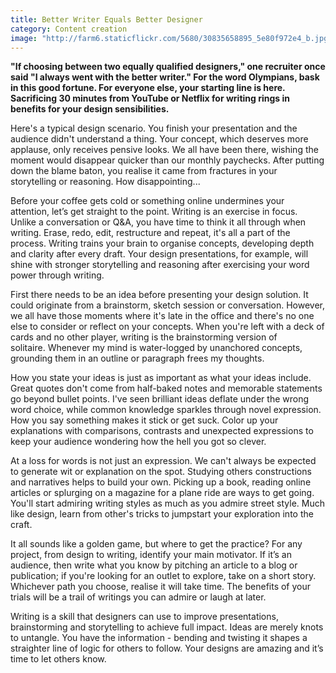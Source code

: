 ```yaml
---
title: Better Writer Equals Better Designer
category: Content creation
image: "http://farm6.staticflickr.com/5680/30835658895_5e80f972e4_b.jpg"
---
```


**"If choosing between two equally qualified designers," one recruiter once said "I always went with the better writer." For the word Olympians, bask in this good fortune. For everyone else, your starting line is here. Sacrificing 30 minutes from YouTube or Netflix for writing rings in benefits for your design sensibilities.**

Here's a typical design scenario. You finish your presentation and the audience didn't understand a thing. Your concept, which deserves more applause, only receives pensive looks. We all have been there, wishing the moment would disappear quicker than our monthly paychecks. After putting down the blame baton, you realise it came from fractures in your storytelling or reasoning. How disappointing...

Before your coffee gets cold or something online undermines your attention, let’s get straight to the point. Writing is an exercise in focus. Unlike a conversation or Q&A, you have time to think it all through when writing. Erase, redo, edit, restructure and repeat, it's all a part of the process. Writing trains your brain to organise concepts, developing depth and clarity after every draft. Your design presentations, for example, will shine with stronger storytelling and reasoning after exercising your word power through writing.

First there needs to be an idea before presenting your design solution. It could originate from a brainstorm, sketch session or conversation. However, we all have those moments where it's late in the office and there's no one else to consider or reflect on your concepts. When you're left with a deck of cards and no other player, writing is the brainstorming version of solitaire. Whenever my mind is water-logged by unanchored concepts, grounding them in an outline or paragraph frees my thoughts. 

How you state your ideas is just as important as what your ideas include. Great quotes don't come from half-baked notes and memorable statements go beyond bullet points. I've seen brilliant ideas deflate under the wrong word choice, while common knowledge sparkles through novel expression. How you say something makes it stick or get suck. Color up your explanations with comparisons, contrasts and unexpected expressions to keep your audience wondering how the hell you got so clever. 

At a loss for words is not just an expression. We can't always be expected to generate wit or explanation on the spot. Studying others constructions and narratives helps to build your own. Picking up a book, reading online articles or splurging on a magazine for a plane ride are ways to get going. You'll start admiring writing styles as much as you admire street style. Much like design, learn from other's tricks to jumpstart your exploration into the craft.

It all sounds like a golden game, but where to get the practice? For any project, from design to writing, identify your main motivator. If it’s an audience, then write what you know by pitching an article to a blog or publication; if you're looking for an outlet to explore, take on a short story. Whichever path you choose, realise it will take time. The benefits of your trials will be a trail of writings you can admire or laugh at later. 

Writing is a skill that designers can use to improve presentations, brainstorming and storytelling to achieve full impact. Ideas are merely knots to untangle. You have the information - bending and twisting it shapes a straighter line of logic for others to follow. Your designs are amazing and it’s time to let others know.  